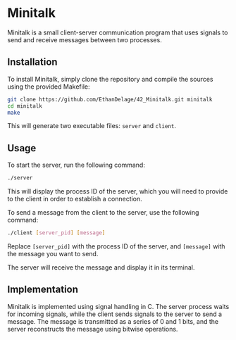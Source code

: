 # Minitalk

Minitalk is a small client-server communication program that uses signals to send and receive messages between two processes.

## Installation

To install Minitalk, simply clone the repository and compile the sources using the provided Makefile:

```sh
git clone https://github.com/EthanDelage/42_Minitalk.git minitalk
cd minitalk
make
```

This will generate two executable files: `server` and `client`.

## Usage

To start the server, run the following command:

```sh
./server
```

This will display the process ID of the server, which you will need to provide to the client in order to establish a connection.

To send a message from the client to the server, use the following command:

```sh
./client [server_pid] [message]
```

Replace `[server_pid]` with the process ID of the server, and `[message]` with the message you want to send.

The server will receive the message and display it in its terminal.

## Implementation

Minitalk is implemented using signal handling in C. The server process waits for incoming signals, while the client sends signals to the server to send a message. The message is transmitted as a series of 0 and 1 bits, and the server reconstructs the message using bitwise operations.
